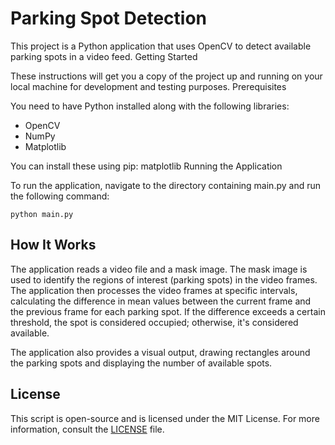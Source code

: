 # Parking Spot Detection

This project is a Python application that uses OpenCV to detect available parking spots in a video feed.
Getting Started

These instructions will get you a copy of the project up and running on your local machine for development and testing purposes.
Prerequisites

You need to have Python installed along with the following libraries:

- OpenCV
- NumPy
- Matplotlib

You can install these using pip:
matplotlib
Running the Application

To run the application, navigate to the directory containing main.py and run the following command:

`python main.py`

## How It Works

The application reads a video file and a mask image. The mask image is used to identify the regions of interest (parking spots) in the video frames. The application then processes the video frames at specific intervals, calculating the difference in mean values between the current frame and the previous frame for each parking spot. If the difference exceeds a certain threshold, the spot is considered occupied; otherwise, it's considered available.

The application also provides a visual output, drawing rectangles around the parking spots and displaying the number of available spots.

## License

This script is open-source and is licensed under the MIT License. For more information, consult the [LICENSE](LICENSE) file.
